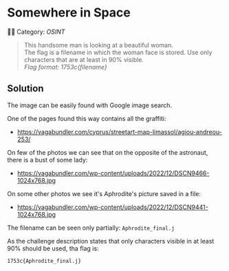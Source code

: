 # Somewhere in Space

👨‍🚀 Category: _OSINT_

> This handsome man is looking at a beautiful woman.  
> The flag is a filename in which the woman face is stored. Use only characters that are at least in 90% visible.  
> _Flag format: 1753c{filename}_

## Solution

The image can be easily found with Google image search.

One of the pages found this way contains all the graffiti:
- https://vagabundler.com/cyprus/streetart-map-limassol/agiou-andreou-253/

On few of the photos we can see that on the opposite of the astronaut, there is a bust of some lady:
- https://vagabundler.com/wp-content/uploads/2022/12/DSCN9466-1024x768.jpg

On some other photos we see it's Aphrodite's picture saved in a file:
- https://vagabundler.com/wp-content/uploads/2022/12/DSCN9441-1024x768.jpg

The filename can be seen only partially: `Aphrodite_final.j`

As the challenge description states that only characters visible in at least 90% should be used, tha flag is:

`1753c{Aphrodite_final.j}`
